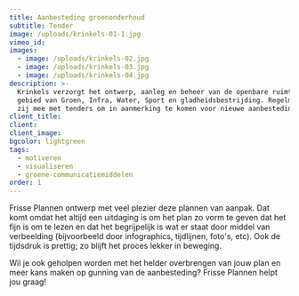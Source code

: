 ```yaml
---
title: Aanbesteding groenonderhoud
subtitle: Tender
image: /uploads/krinkels-01-1.jpg
vimeo_id:
images:
  - image: /uploads/krinkels-02.jpg
  - image: /uploads/krinkels-03.jpg
  - image: /uploads/krinkels-04.jpg
description: >-
  Krinkels verzorgt het ontwerp, aanleg en beheer van de openbare ruimte op het
  gebied van Groen, Infra, Water, Sport en gladheidsbestrijding. Regelmatig doen
  zij mee met tenders om in aanmerking te komen voor nieuwe aanbestedingen.
client_title:
client:
client_image:
bgcolor: lightgreen
tags:
  - motiveren
  - visualiseren
  - groene-communicatiemiddelen
order: 1
---
```

Frisse Plannen ontwerp met veel plezier deze plannen van aanpak. Dat komt omdat het altijd een uitdaging is om het plan zo vorm te geven dat het fijn is om te lezen en dat het begrijpelijk is wat er staat door middel van verbeelding (bijvoorbeeld door infographics, tijdlijnen, foto's, etc). Ook de tijdsdruk is prettig; zo blijft het proces lekker in beweging.

Wil je ook geholpen worden met het helder overbrengen van jouw plan en meer kans maken op gunning van de aanbesteding? Frisse Plannen helpt jou graag\!
